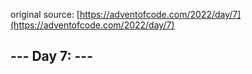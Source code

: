 original source: [https://adventofcode.com/2022/day/7](https://adventofcode.com/2022/day/7)
## --- Day 7:  ---
